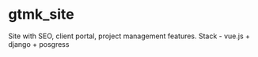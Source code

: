 # gtmk_site
Site with SEO, client portal, project management features. Stack - vue.js + django + posgress
